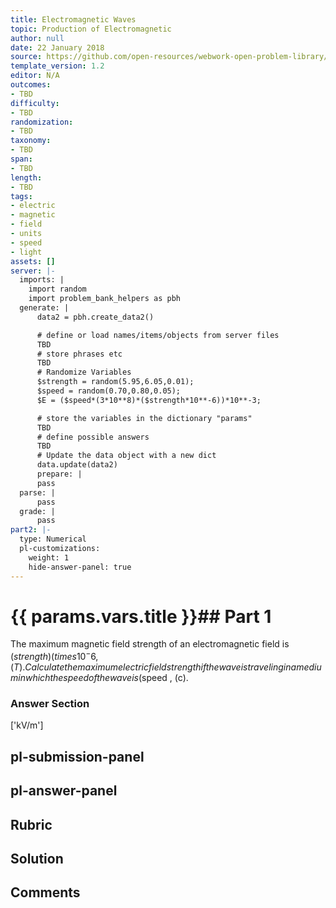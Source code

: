 ```yaml
---
title: Electromagnetic Waves
topic: Production of Electromagnetic
author: null
date: 22 January 2018
source: https://github.com/open-resources/webwork-open-problem-library/tree/master/Contrib/BrockPhysics/College_Physics_Urone/24.Electromagnetic_Waves/24-02.Production_of_Electromagnetic_Waves/NU_U17_24_02_002.pg
template_version: 1.2
editor: N/A
outcomes:
- TBD
difficulty:
- TBD
randomization:
- TBD
taxonomy:
- TBD
span:
- TBD
length:
- TBD
tags:
- electric
- magnetic
- field
- units
- speed
- light
assets: []
server: |-
  imports: |
    import random
    import problem_bank_helpers as pbh
  generate: |
      data2 = pbh.create_data2()

      # define or load names/items/objects from server files
      TBD
      # store phrases etc
      TBD
      # Randomize Variables
      $strength = random(5.95,6.05,0.01);
      $speed = random(0.70,0.80,0.05);
      $E = ($speed*(3*10**8)*($strength*10**-6))*10**-3;

      # store the variables in the dictionary "params"
      TBD
      # define possible answers
      TBD
      # Update the data object with a new dict
      data.update(data2)
      prepare: |
      pass
  parse: |
      pass
  grade: |
      pass
part2: |-
  type: Numerical
  pl-customizations:
    weight: 1
    hide-answer-panel: true
---
```


# {{ params.vars.title }}## Part 1 
The maximum magnetic field strength of an electromagnetic field is ($strength) (times 10^-6 , (T). Calculate the maximum electric field strength if the wave is traveling in a medium in which the speed of the wave is ($speed , (c). 


### Answer Section 
['kV/m']

## pl-submission-panel 


## pl-answer-panel 


## Rubric 


## Solution 


## Comments 


